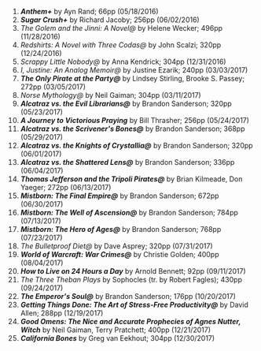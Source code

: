 1. **_Anthem+_** by Ayn Rand; 66pp (05/18/2016)</br>
1. **_Sugar Crush+_** by Richard Jacoby; 256pp (06/02/2016)</br>
1. _The Golem and the Jinni: A Novel@_ by Helene Wecker; 496pp (11/28/2016)</br>
1. _Redshirts: A Novel with Three Codas@_ by John Scalzi; 320pp (12/24/2016)</br>
1. _Scrappy Little Nobody@_ by Anna Kendrick; 304pp (12/31/2016)</br>
1. _I, Justine: An Analog Memoir@_ by Justine Ezarik; 240pp (03/03/2017)</br>
1. **_The Only Pirate at the Party@_** by Lindsey Stirling, Brooke S. Passey; 272pp (03/05/2017)</br>
1. _Norse Mythology@_ by Neil Gaiman; 304pp (03/11/2017)</br>
1. **_Alcatraz vs. the Evil Librarians@_** by Brandon Sanderson; 320pp (05/23/2017)</br>
1. **_A Journey to Victorious Praying_** by Bill Thrasher; 256pp (05/24/2017)</br>
1. **_Alcatraz vs. the Scrivener's Bones@_** by Brandon Sanderson; 368pp (05/29/2017)</br>
1. **_Alcatraz vs. the Knights of Crystallia@_** by Brandon Sanderson; 320pp (06/01/2017)</br>
1. **_Alcatraz vs. the Shattered Lens@_** by Brandon Sanderson; 336pp (06/04/2017)</br>
1. **_Thomas Jefferson and the Tripoli Pirates@_** by Brian Kilmeade, Don Yaeger; 272pp (06/13/2017)</br>
1. **_Mistborn: The Final Empire@_** by Brandon Sanderson; 672pp (06/30/2017)</br>
1. **_Mistborn: The Well of Ascension@_** by Brandon Sanderson; 784pp (07/13/2017)</br>
1. **_Mistborn: The Hero of Ages@_** by Brandon Sanderson; 768pp (07/23/2017)</br>
1. _The Bulletproof Diet@_ by Dave Asprey; 320pp (07/31/2017)</br>
1. **_World of Warcraft: War Crimes@_** by Christie Golden; 400pp (08/04/2017)</br>
1. **_How to Live on 24 Hours a Day_** by Arnold Bennett; 92pp (09/11/2017)</br>
1. _The Three Theban Plays_ by Sophocles (tr. by Robert Fagles); 430pp (09/24/2017)</br>
1. **_The Emperor's Soul@_** by Brandon Sanderson; 176pp (10/20/2017)</br>
1. **_Getting Things Done: The Art of Stress-Free Productivity@_** by David Allen; 288pp (12/19/2017)</br>
1. **_Good Omens: The Nice and Accurate Prophecies of Agnes Nutter, Witch_** by Neil Gaiman, Terry Pratchett; 400pp (12/21/2017)</br>
1. **_California Bones_** by Greg van Eekhout; 304pp (12/30/2017)</br>
